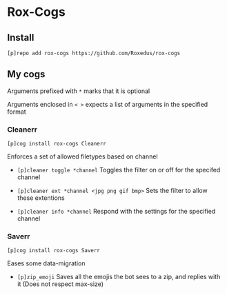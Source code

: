 # Rox-Cogs

## Install

`[p]repo add rox-cogs https://github.com/Roxedus/rox-cogs`

## My cogs

Arguments prefixed with `*` marks that it is optional

Arguments enclosed in `< >` expects a list of arguments in the specified format

### Cleanerr

`[p]cog install rox-cogs Cleanerr`

Enforces a set of allowed filetypes based on channel

* `[p]cleaner toggle *channel` Toggles the filter on or off for the specifed channel

* `[p]cleaner ext *channel <jpg png gif bmp>` Sets the filter to allow these extentions

* `[p]cleaner info *channel` Respond with the settings for the specified channel

### Saverr

`[p]cog install rox-cogs Saverr`

Eases some data-migration

* `[p]zip_emoji` Saves all the emojis the bot sees to a zip, and replies with it (Does not respect max-size)
